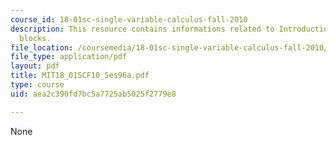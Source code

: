 ```yaml
---
course_id: 18-01sc-single-variable-calculus-fall-2010
description: This resource contains informations related to Introduction to stacking
  blocks.
file_location: /coursemedia/18-01sc-single-variable-calculus-fall-2010/aea2c390fd7bc5a7725ab5025f2779e8_MIT18_01SCF10_Ses96a.pdf
file_type: application/pdf
layout: pdf
title: MIT18_01SCF10_Ses96a.pdf
type: course
uid: aea2c390fd7bc5a7725ab5025f2779e8

---
```

None